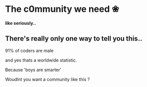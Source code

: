 # The c0mmunity we need ❀
#### like seriously..

There's really only one way to tell you this..
-
91% of coders are male

and yes thats a worldwide statistic. 

Because 'boys are smarter'






Woudlnt you want a community like this ? 

